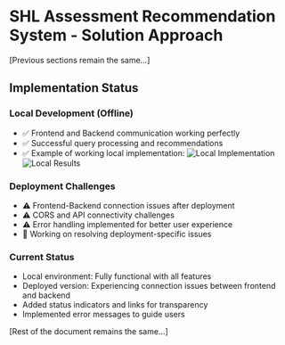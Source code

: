 # SHL Assessment Recommendation System - Solution Approach

[Previous sections remain the same...]

## Implementation Status

### Local Development (Offline)
- ✅ Frontend and Backend communication working perfectly
- ✅ Successful query processing and recommendations
- ✅ Example of working local implementation:
  ![Local Implementation](screenshots/local-working.png)
  ![Local Results](screenshots/local-results.png)

### Deployment Challenges
- ⚠️ Frontend-Backend connection issues after deployment
- ⚠️ CORS and API connectivity challenges
- ⚠️ Error handling implemented for better user experience
- 🔄 Working on resolving deployment-specific issues

### Current Status
- Local environment: Fully functional with all features
- Deployed version: Experiencing connection issues between frontend and backend
- Added status indicators and links for transparency
- Implemented error messages to guide users

[Rest of the document remains the same...]